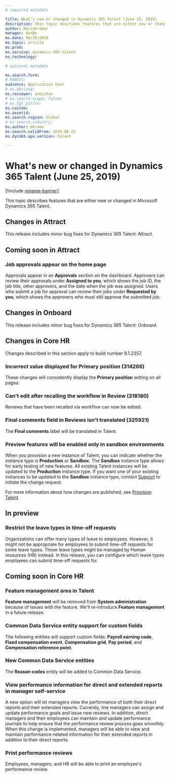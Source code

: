 ```yaml
---
# required metadata

title: What's new or changed in Dynamics 365 Talent (June 25, 2019)
description: This topic describes features that are either new or changed in Microsoft Dynamics 365 Talent.
author: Darinkramer
manager: AnnBe
ms.date: 06/25/2019
ms.topic: article
ms.prod: 
ms.service: dynamics-365-talent
ms.technology: 

# optional metadata

ms.search.form: 
# ROBOTS: 
audience: Application User
# ms.devlang: 
ms.reviewer: anbichse
# ms.search.scope: Talent
# ms.tgt_pltfrm: 
ms.custom: 
ms.assetid: 
ms.search.region: Global
# ms.search.industry: 
ms.author: dkrame
ms.search.validFrom: 2019-06-25
ms.dyn365.ops.version: Talent

---
```

# What's new or changed in Dynamics 365 Talent (June 25, 2019)

[!include [rename-banner](~/includes/cc-data-platform-banner.md)]

This topic describes features that are either new or changed in Microsoft Dynamics 365 Talent.

## Changes in Attract

This release includes minor bug fixes for Dynamics 365 Talent: Attract.

## Coming soon in Attract

### Job approvals appear on the home page

Approvals appear in an **Approvals** section on the dashboard. Approvers can review their approvals under **Assigned to you**, which shows the job ID, the job title, other approvers, and the date when the job was assigned. Users who submit a job for approval can review their jobs under **Requested by you**, which shows the approvers who must still approve the submitted job.

## Changes in Onboard
This release includes minor bug fixes for Dynamics 365 Talent: Onboard.

## Changes in Core HR

Changes described in this section apply to build number 8.1.2357.

### Incorrect value displayed for Primary position (314266)

These changes will consistently display the **Primary position** setting on all pages.

### Can't edit after recalling the workflow in Review (318180)

Reviews that have been recalled via workflow can now be edited.

### Final comments field in Reviews isn't translated (325921)

The **Final comments** label will be translated in Talent.

### Preview features will be enabled only in sandbox environments

When you provision a new instance of Talent, you can indicate whether the instance type is **Production** or **Sandbox**. The **Sandbox** instance type allows for early testing of new features. All existing Talent instances will be updated to the **Production** instance type. If you want one of your existing instances to be updated to the **Sandbox** instance type, contact [Support](https://docs.microsoft.com/dynamics365/unified-operations/talent/talent-support) to initiate the change request.

For more information about how changes are published, see [Provision Talent](https://docs.microsoft.com/dynamics365/unified-operations/talent/provisioning-talent).

## In preview

### Restrict the leave types in time-off requests

Organizations can offer many types of leave to employees. However, it might not be appropriate for employees to submit time-off requests for some leave types. Those leave types might be managed by Human resources (HR) instead. In this release, you can configure which leave types employees can submit time-off requests for. 

## Coming soon in Core HR

### Feature management area in Talent

**Feature management** will be removed from **System administration** because of issues with the feature. We'll re-introduce **Feature management** in a future release. 

### Common Data Service entity support for custom fields

The following entities will support custom fields: **Payroll earning code**, **Fixed compensation event**, **Compensation grid**, **Pay period**, and **Compensation reference point**. 

### New Common Data Service entities

The **Reason codes** entity will be added to Common Data Service.

### View performance information for direct and extended reports in manager self-service

A new option will let managers view the performance of both their direct reports and their extended reports. Currently, line managers can assign and update performance goals and issue new reviews. In addition, direct managers and their employees can maintain and update performance journals to help ensure that the performance review process goes smoothly. When this change is implemented, managers will be able to view and maintain performance-related information for their extended reports in addition to their direct reports.

### Print performance reviews

Employees, managers, and HR will be able to print an employee's performance review.
